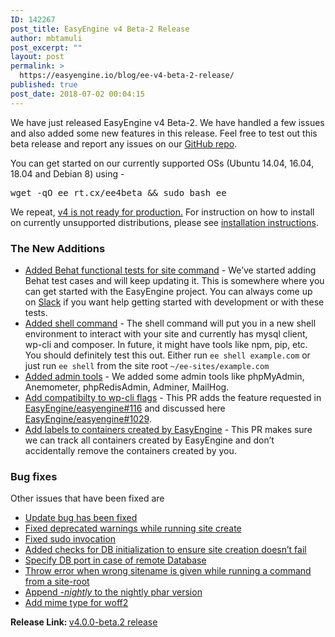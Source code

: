 ```yaml
---
ID: 142267
post_title: EasyEngine v4 Beta-2 Release
author: mbtamuli
post_excerpt: ""
layout: post
permalink: >
  https://easyengine.io/blog/ee-v4-beta-2-release/
published: true
post_date: 2018-07-02 00:04:15
---
```

We have just released EasyEngine v4 Beta-2. We have handled a few issues and also added some new features in this release. Feel free to test out this beta release and report any issues on our <a href="https://github.com/EasyEngine/easyengine">GitHub repo</a>.

You can get started on our currently supported OSs (Ubuntu 14.04, 16.04, 18.04 and Debian 8) using -
<pre>wget -qO ee rt.cx/ee4beta <span class="pl-k">&amp;&amp;</span> sudo bash ee</pre>
We repeat, <a href="https://easyengine.io/blog/ee-v4-beta-1-release/">v4 is not ready for production.</a> For instruction on how to install on currently unsupported distributions, please see <a href="https://github.com/easyengine/easyengine#installing">installation instructions</a>.
<h3>The New Additions</h3>
<ul>
 	<li><a href="https://github.com/EasyEngine/easyengine/pull/1074">Added Behat functional tests for site command</a> - We’ve started adding Behat test cases and will keep updating it. This is somewhere where you can get started with the EasyEngine project. You can always come up on <a href="http://slack.easyengine.io/">Slack</a> if you want help getting started with development or with these tests.</li>
 	<li><a href="https://github.com/EasyEngine/shell-command/">Added shell command</a> - The shell command will put you in a new shell environment to interact with your site and currently has mysql client, wp-cli and composer. In future, it might have tools like npm, pip, etc. You should definitely test this out. Either run <code>ee shell example.com</code> or just run <code>ee shell</code> from the site root <code>~/ee-sites/example.com</code></li>
 	<li><a href="https://github.com/EasyEngine/site-command/pull/15">Added admin tools</a> - We added some admin tools like phpMyAdmin, Anemometer, phpRedisAdmin, Adminer, MailHog.</li>
 	<li><a href="https://github.com/EasyEngine/site-command/pull/22">Add compatibilty to wp-cli flags</a> - This PR adds the feature requested in <a href="https://github.com/EasyEngine/easyengine/issues/116">EasyEngine/easyengine#116</a> and discussed here <a href="https://github.com/EasyEngine/easyengine/issues/1029">EasyEngine/easyengine#1029</a>.</li>
 	<li><a href="https://github.com/EasyEngine/site-command/pull/46">Add labels to containers created by EasyEngine</a> - This PR makes sure we can track all containers created by EasyEngine and don’t accidentally remove the containers created by you.</li>
</ul>
<h3>Bug fixes</h3>
Other issues that have been fixed are
<ul>
 	<li><a href="https://github.com/EasyEngine/easyengine/pull/1070">Update bug has been fixed</a></li>
 	<li><a href="https://github.com/EasyEngine/easyengine/issues/1078">Fixed deprecated warnings while running site create</a></li>
 	<li><a href="https://github.com/EasyEngine/site-command/pull/39">Fixed sudo invocation</a></li>
 	<li><a href="https://github.com/EasyEngine/easyengine/issues/1072">Added checks for DB initialization to ensure site creation doesn’t fail</a></li>
 	<li><a href="https://github.com/EasyEngine/easyengine/pull/1091">Specify DB port in case of remote Database</a></li>
 	<li><a href="https://github.com/EasyEngine/easyengine/pull/1081">Throw error when wrong sitename is given while running a command from a site-root</a></li>
 	<li><a href="https://github.com/EasyEngine/easyengine/pull/1068">Append <i>-nightly</i> to the nightly phar version</a></li>
 	<li><a href="https://github.com/EasyEngine/site-command/pull/36">Add mime type for woff2</a></li>
</ul>
<strong>Release Link: </strong><a href="https://github.com/EasyEngine/easyengine/tree/v4.0.0-beta.2">v4.0.0-beta.2 release</a>